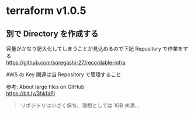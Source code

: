 # terraform v1.0.5
## 別で Directory を作成する

容量がかなり肥大化してしまうことが見込めるので下記 Repository で作業をする \
https://github.com/soregashi-27/recordable-infra

AWS の Key 関連は当 Repository で管理すること

参考: About large files on GitHub \
https://bit.ly/3hkfaPi

> リポジトリは小さく保ち、理想としては 1GB 未満...
